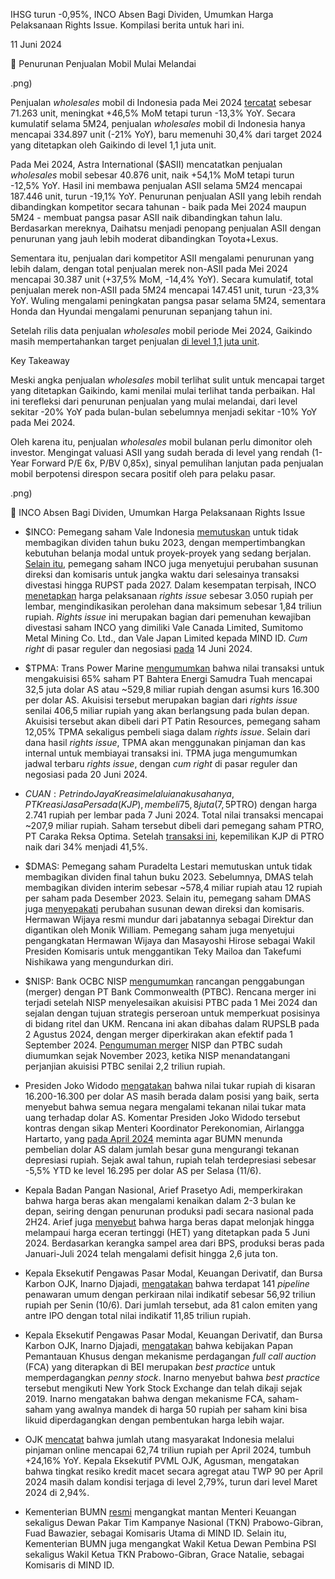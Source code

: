 IHSG turun -0,95%, INCO Absen Bagi Dividen, Umumkan Harga Pelaksanaan Rights Issue. Kompilasi berita untuk hari ini.

11 Juni 2024

🚙 Penurunan Penjualan Mobil Mulai Melandai

.png)

Penjualan _wholesales_ mobil di Indonesia pada Mei 2024 [tercatat](https://tradingeconomics.com/indonesia/car-registrations) sebesar 71.263 unit, meningkat +46,5% MoM tetapi turun -13,3% YoY. Secara kumulatif selama 5M24, penjualan _wholesales_ mobil di Indonesia hanya mencapai 334.897 unit (\-21% YoY), baru memenuhi 30,4% dari target 2024 yang ditetapkan oleh Gaikindo di level 1,1 juta unit.

Pada Mei 2024, Astra International ($ASII) mencatatkan penjualan _wholesales_ mobil sebesar 40.876 unit, naik +54,1% MoM tetapi turun \-12,5% YoY. Hasil ini membawa penjualan ASII selama 5M24 mencapai 187.446 unit, turun \-19,1% YoY. Penurunan penjualan ASII yang lebih rendah dibandingkan kompetitor secara tahunan - baik pada Mei 2024 maupun 5M24 - membuat pangsa pasar ASII naik dibandingkan tahun lalu. Berdasarkan mereknya, Daihatsu menjadi penopang penjualan ASII dengan penurunan yang jauh lebih moderat dibandingkan Toyota+Lexus.

Sementara itu, penjualan dari kompetitor ASII mengalami penurunan yang lebih dalam, dengan total penjualan merek non-ASII pada Mei 2024 mencapai 30.387 unit (+37,5% MoM, -14,4% YoY). Secara kumulatif, total penjualan merek non-ASII pada 5M24 mencapai 147.451 unit, turun -23,3% YoY. Wuling mengalami peningkatan pangsa pasar selama 5M24, sementara Honda dan Hyundai mengalami penurunan sepanjang tahun ini.

Setelah rilis data penjualan _wholesales_ mobil periode Mei 2024, Gaikindo masih mempertahankan target penjualan [di level 1,1 juta unit](https://epaper.kontan.co.id/v2/player/view/harian/2024-06-11#page/1).

Key Takeaway

Meski angka penjualan _wholesales_ mobil terlihat sulit untuk mencapai target yang ditetapkan Gaikindo, kami menilai mulai terlihat tanda perbaikan. Hal ini terefleksi dari penurunan penjualan yang mulai melandai, dari level sekitar -20% YoY pada bulan-bulan sebelumnya menjadi sekitar -10% YoY pada Mei 2024.

Oleh karena itu, penjualan _wholesales_ mobil bulanan perlu dimonitor oleh investor. Mengingat valuasi ASII yang sudah berada di level yang rendah (1-Year Forward P/E 6x, P/BV 0,85x), sinyal pemulihan lanjutan pada penjualan mobil berpotensi direspon secara positif oleh para pelaku pasar.

.png)

🔋 INCO Absen Bagi Dividen, Umumkan Harga Pelaksanaan Rights Issue

- $INCO: Pemegang saham Vale Indonesia [memutuskan](https://epaper.bisnis.com/epaper/detail/page/139692/) untuk tidak membagikan dividen tahun buku 2023, dengan mempertimbangkan kebutuhan belanja modal untuk proyek-proyek yang sedang berjalan. [Selain itu](https://market.bisnis.com/read/20240611/192/1772942/susunan-direksi-dan-komisaris-vale-indonesia-inco-setelah-rups), pemegang saham INCO juga menyetujui perubahan susunan direksi dan komisaris untuk jangka waktu dari selesainya transaksi divestasi hingga RUPST pada 2027. Dalam kesempatan terpisah, INCO [menetapkan](https://www.idx.co.id/StaticData/NewsAndAnnouncement/ANNOUNCEMENTSTOCK/From_EREP/202406/f15d092e82_9e6713b6c0.pdf) harga pelaksanaan _rights issue_ sebesar 3.050 rupiah per lembar, mengindikasikan perolehan dana maksimum sebesar 1,84 triliun rupiah. _Rights issue_ ini merupakan bagian dari pemenuhan kewajiban divestasi saham INCO yang dimiliki Vale Canada Limited, Sumitomo Metal Mining Co. Ltd., dan Vale Japan Limited kepada MIND ID. _Cum right_ di pasar reguler dan negosiasi [pada](https://www.idx.co.id/StaticData/NewsAndAnnouncement/ANNOUNCEMENTSTOCK/From_EREP/202406/53f0525aec_5d91c512f7.pdf) 14 Juni 2024.
- $TPMA: Trans Power Marine [mengumumkan](https://emitten-announcement.stockbit.com/attachments/f-31659960-0_TPMA_Penyampaian_Prospektus/Informasi_Tambahan_31659960_lamp2.pdf) bahwa nilai transaksi untuk mengakuisisi 65% saham PT Bahtera Energi Samudra Tuah mencapai 32,5 juta dolar AS atau ~529,8 miliar rupiah dengan asumsi kurs 16.300 per dolar AS. Akuisisi tersebut merupakan bagian dari _rights issue_ senilai 406,5 miliar rupiah yang akan berlangsung pada bulan depan. Akuisisi tersebut akan dibeli dari PT Patin Resources, pemegang saham 12,05% TPMA sekaligus pembeli siaga dalam _rights issue_. Selain dari dana hasil _rights issue_, TPMA akan menggunakan pinjaman dan kas internal untuk membiayai transaksi ini. TPMA juga mengumumkan jadwal terbaru _rights issue_, dengan _cum right_ di pasar reguler dan negosiasi pada 20 Juni 2024.
- $CUAN: Petrindo Jaya Kreasi melalui anak usahanya, PT Kreasi Jasa Persada (KJP), membeli 75,8 juta (7,5%) saham Petrosea ($PTRO) dengan harga 2.741 rupiah per lembar pada 7 Juni 2024. Total nilai transaksi mencapai ~207,9 miliar rupiah. Saham tersebut dibeli dari pemegang saham PTRO, PT Caraka Reksa Optima. Setelah [transaksi ini](https://www.idx.co.id/StaticData/NewsAndAnnouncement/ANNOUNCEMENTSTOCK/From_EREP/202406/2d26510a63_fe303a713c.pdf), kepemilikan KJP di PTRO naik dari 34% menjadi 41,5%.
- $DMAS: Pemegang saham Puradelta Lestari memutuskan untuk tidak membagikan dividen final tahun buku 2023. Sebelumnya, DMAS telah membagikan dividen interim sebesar ~578,4 miliar rupiah atau 12 rupiah per saham pada Desember 2023. Selain itu, pemegang saham DMAS juga [menyepakati](https://market.bisnis.com/read/20240611/7/1773060/rupst-deltamas-dmas-tak-bagi-dividen-final-pengurus-dirombak) perubahan susunan dewan direksi dan komisaris. Hermawan Wijaya resmi mundur dari jabatannya sebagai Direktur dan digantikan oleh Monik William. Pemegang saham juga menyetujui pengangkatan Hermawan Wijaya dan Masayoshi Hirose sebagai Wakil Presiden Komisaris untuk menggantikan Teky Mailoa dan Takefumi Nishikawa yang mengundurkan diri.
- $NISP: Bank OCBC NISP [mengumumkan](https://emitten-announcement.stockbit.com/attachments/f-31660032-0_NISP_Informasi_Rencana_Penggabungan_dan_Peleburan_Usaha_31660032_lamp2.pdf) rancangan penggabungan (merger) dengan PT Bank Commonwealth (PTBC). Rencana merger ini terjadi setelah NISP menyelesaikan akuisisi PTBC pada 1 Mei 2024 dan sejalan dengan tujuan strategis perseroan untuk memperkuat posisinya di bidang ritel dan UKM. Rencana ini akan dibahas dalam RUPSLB pada 2 Agustus 2024, dengan merger diperkirakan akan efektif pada 1 September 2024. [Pengumuman merger](https://stockbit.com/post/12946646) NISP dan PTBC sudah diumumkan sejak November 2023, ketika NISP menandatangani perjanjian akuisisi PTBC senilai 2,2 triliun rupiah.

- Presiden Joko Widodo [mengatakan](https://www.bnnbloomberg.ca/jokowi-strikes-sanguine-tone-as-rupiah-hits-new-four-year-low-1.2083439) bahwa nilai tukar rupiah di kisaran 16.200-16.300 per dolar AS masih berada dalam posisi yang baik, serta menyebut bahwa semua negara mengalami tekanan nilai tukar mata uang terhadap dolar AS. Komentar Presiden Joko Widodo tersebut kontras dengan sikap Menteri Koordinator Perekonomian, Airlangga Hartarto, yang [pada April 2024](https://snips.stockbit.com/snips-terbaru/harga-minyak-emas-naik-seiring-eskalasi-tensi-geopolitik-timur-tengah#:~:text=Menteri%20Koordinator%20Perekonomian,ke%20rupiah.) meminta agar BUMN menunda pembelian dolar AS dalam jumlah besar guna mengurangi tekanan depresiasi rupiah. Sejak awal tahun, rupiah telah terdepresiasi sebesar -5,5% YTD ke level 16.295 per dolar AS per Selasa (11/6).
- Kepala Badan Pangan Nasional, Arief Prasetyo Adi, memperkirakan bahwa harga beras akan mengalami kenaikan dalam 2-3 bulan ke depan, seiring dengan penurunan produksi padi secara nasional pada 2H24. Arief juga [menyebut](https://epaper.bisnis.com/epaper/detail/page/139700/) bahwa harga beras dapat melonjak hingga melampaui harga eceran tertinggi (HET) yang ditetapkan pada 5 Juni 2024. Berdasarkan kerangka sampel area dari BPS, produksi beras pada Januari-Juli 2024 telah mengalami defisit hingga 2,6 juta ton.
- Kepala Eksekutif Pengawas Pasar Modal, Keuangan Derivatif, dan Bursa Karbon OJK, Inarno Djajadi, [mengatakan](https://market.bisnis.com/read/20240611/7/1773037/ojk-81-perusahaan-antre-ipo-incar-dana-rp1185-triliun) bahwa terdapat 141 _pipeline_ penawaran umum dengan perkiraan nilai indikatif sebesar 56,92 triliun rupiah per Senin (10/6). Dari jumlah tersebut, ada 81 calon emiten yang antre IPO dengan total nilai indikatif 11,85 triliun rupiah.
- Kepala Eksekutif Pengawas Pasar Modal, Keuangan Derivatif, dan Bursa Karbon OJK, Inarno Djajadi, [mengatakan](https://market.bisnis.com/read/20240611/7/1772952/soal-regulasi-fca-ojk-tiru-bursa-as) bahwa kebijakan Papan Pemantauan Khusus dengan mekanisme perdagangan _full call auction_ (FCA) yang diterapkan di BEI merupakan _best practice_ untuk memperdagangkan _penny stock_. Inarno menyebut bahwa _best practice_ tersebut mengikuti New York Stock Exchange dan telah dikaji sejak 2019. Inarno mengatakan bahwa dengan mekanisme FCA, saham-saham yang awalnya mandek di harga 50 rupiah per saham kini bisa likuid diperdagangkan dengan pembentukan harga lebih wajar.
- OJK [mencatat](https://katadata.co.id/digital/fintech/6667326d47bda/utang-pinjol-warga-ri-tembus-rp-62-7-t-ojk-awasi-ekuitas-p2p-lending) bahwa jumlah utang masyarakat Indonesia melalui pinjaman online mencapai 62,74 triliun rupiah per April 2024, tumbuh +24,16% YoY. Kepala Eksekutif PVML OJK, Agusman, mengatakan bahwa tingkat resiko kredit macet secara agregat atau TWP 90 per April 2024 masih dalam kondisi terjaga di level 2,79%, turun dari level Maret 2024 di 2,94%.
- Kementerian BUMN [resmi](https://money.kompas.com/read/2024/06/11/060600826/mind-id-tunjuk-fuad-bawazier-jadi-komut-grace-natalie-jadi-komisaris) mengangkat mantan Menteri Keuangan sekaligus Dewan Pakar Tim Kampanye Nasional (TKN) Prabowo-Gibran, Fuad Bawazier, sebagai Komisaris Utama di MIND ID. Selain itu, Kementerian BUMN juga mengangkat Wakil Ketua Dewan Pembina PSI sekaligus Wakil Ketua TKN Prabowo-Gibran, Grace Natalie, sebagai Komisaris di MIND ID.

